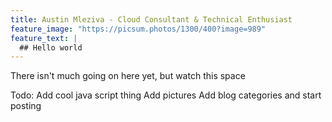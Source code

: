 ```yaml
---
title: Austin Mleziva - Cloud Consultant & Technical Enthusiast
feature_image: "https://picsum.photos/1300/400?image=989"
feature_text: |
  ## Hello world
---
```


There isn't much going on here yet, but watch this space

Todo:
Add cool java script thing
Add pictures
Add blog categories and start posting


